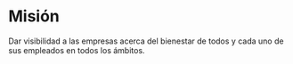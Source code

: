 # Misión
Dar visibilidad a las empresas acerca del bienestar de todos y cada uno de sus empleados en todos los ámbitos.